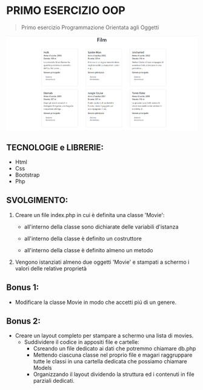 # PRIMO ESERCIZIO OOP

> Primo esercizio Programmazione Orientata agli Oggetti

![Screenshot](./Screenshot_2.png)

## TECNOLOGIE e LIBRERIE:

- Html
- Css
- Bootstrap
- Php

## SVOLGIMENTO:

1. Creare un file index.php in cui è definita una classe 'Movie':

   - all'interno della classe sono dichiarate delle variabili d'istanza

   - all'interno della classe è definito un costruttore

   - all'interno della classe è definito almeno un metodo

2. Vengono istanziati almeno due oggetti 'Movie' e stampati a schermo i valori delle relative proprietà

## Bonus 1:

- Modificare la classe Movie in modo che accetti piú di un genere.

## Bonus 2:

- Creare un layout completo per stampare a schermo una lista di movies.
  - Suddividere il codice in appositi file e cartelle:
    - Csreando un file dedicato ai dati che potremmo chiamare db.php
    - Mettendo ciascuna classe nel proprio file e magari raggruppare tutte le classi in una cartella dedicata che possiamo chiamare Models
    - Organizzando il layout dividendo la struttura ed i contenuti in file parziali dedicati.
